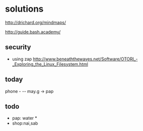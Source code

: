 # solutions

http://drichard.org/mindmaps/
   
        
    
    
http://guide.bash.academy/

security
--------
- using zap
http://www.beneaththewaves.net/Software/OTORI_-_Exploring_the_Linux_Filesystem.html
 
today
-------
 phone - 
-- may.g  -> pap


todo
---
- pap: water *
- shop:nai,sab
